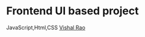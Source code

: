 # Frontend UI based project 
JavaScript,Html,CSS
[Vishal Rao](https://www.linkedin.com/in/vishal-rao-a87892163)
